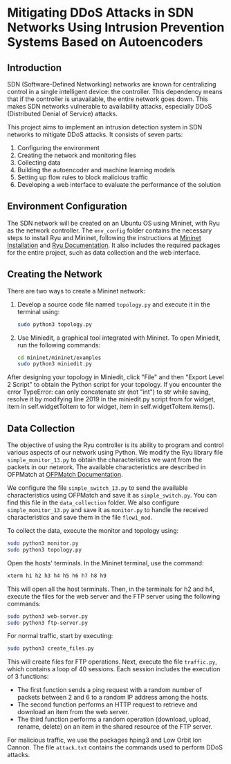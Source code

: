 # Mitigating DDoS Attacks in SDN Networks Using Intrusion Prevention Systems Based on Autoencoders

## Introduction

SDN (Software-Defined Networking) networks are known for centralizing control in a single intelligent device: the controller. This dependency means that if the controller is unavailable, the entire network goes down. This makes SDN networks vulnerable to availability attacks, especially DDoS (Distributed Denial of Service) attacks.

This project aims to implement an intrusion detection system in SDN networks to mitigate DDoS attacks. It consists of seven parts:
1. Configuring the environment
2. Creating the network and monitoring files
3. Collecting data
4. Building the autoencoder and machine learning models
5. Setting up flow rules to block malicious traffic
6. Developing a web interface to evaluate the performance of the solution

## Environment Configuration
The SDN network will be created on an Ubuntu OS using Mininet, with Ryu as the network controller. The `env_config` folder contains the necessary steps to install Ryu and Mininet, following the instructions at [Mininet Installation](https://mininet.org/download/) and [Ryu Documentation](https://ryu.readthedocs.io/en/latest/getting_started.html). It also includes the required packages for the entire project, such as data collection and the web interface.

## Creating the Network

There are two ways to create a Mininet network:

1. Develop a source code file named `topology.py` and execute it in the terminal using:
   ```bash
   sudo python3 topology.py

2. Use Miniedit, a graphical tool integrated with Mininet. To open Miniedit, run the following commands:
   ```bash
   cd mininet/mininet/examples
   sudo python3 miniedit.py

After designing your topology in Miniedit, click "File" and then "Export Level 2 Script" to obtain the Python script for your topology. If you encounter the error TypeError: can only concatenate str (not "int") to str while saving, resolve it by modifying line 2019 in the miniedit.py script from for widget, item in self.widgetToItem to for widget, item in self.widgetToItem.items().

## Data Collection

The objective of using the Ryu controller is its ability to program and control various aspects of our network using Python. We modify the Ryu library file `simple_monitor_13.py` to obtain the characteristics we want from the packets in our network. The available characteristics are described in OFPMatch at [OFPMatch Documentation](https://ryu.readthedocs.io/en/latest/ofproto_v1_3_ref.html?highlight=OFPFlowMod#flow-match-structure).

We configure the file `simple_switch_13.py` to send the available characteristics using OFPMatch and save it as `simple_switch.py`. You can find this file in the `data_collection` folder. We also configure `simple_monitor_13.py` and save it as `monitor.py` to handle the received characteristics and save them in the file `flow1_mod`.

To collect the data, execute the monitor and topology using:

   ```bash
   sudo python3 monitor.py
   sudo python3 topology.py
   ```
Open the hosts' terminals. In the Mininet terminal, use the command:
   ```bash
   xterm h1 h2 h3 h4 h5 h6 h7 h8 h9
   ```
This will open all the host terminals. Then, in the terminals for h2 and h4, execute the files for the web server and the FTP server using the following commands:
   ```bash
   sudo python3 web-server.py
   sudo python3 ftp-server.py
```
For normal traffic, start by executing:
   ```bash
   sudo python3 create_files.py
   ```
This will create files for FTP operations. Next, execute the file `traffic.py`, which contains a loop of 40 sessions. Each session includes the execution of 3 functions:

- The first function sends a ping request with a random number of packets between 2 and 6 to a random IP address among the hosts.
- The second function performs an HTTP request to retrieve and download an item from the web server.
- The third function performs a random operation (download, upload, rename, delete) on an item in the shared resource of the FTP server.

For malicious traffic, we use the packages hping3 and Low Orbit Ion Cannon. The file `attack.txt` contains the commands used to perform DDoS attacks.
